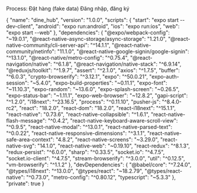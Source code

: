 Process: 
  Đặt hàng (fake data)
  Đăng nhập, đăng ký

{
  "name": "dine_hub",
  "version": "1.0.0",
  "scripts": {
    "start": "expo start --dev-client",
    "android": "expo run:android",
    "ios": "expo run:ios",
    "web": "expo start --web"
  },
  "dependencies": {
    "@expo/webpack-config": "~19.0.1",
    "@react-native-async-storage/async-storage": "1.21.0",
    "@react-native-community/cli-server-api": "^14.1.1",
    "@react-native-community/netinfo": "11.1.0",
    "@react-native-google-signin/google-signin": "^13.1.0",
    "@react-native/metro-config": "^0.75.4",
    "@react-navigation/native": "^6.1.8",
    "@react-navigation/native-stack": "^6.9.14",
    "@reduxjs/toolkit": "^1.9.7",
    "assert": "^2.1.0",
    "axios": "^1.7.5",
    "buffer": "^6.0.3",
    "crypto-browserify": "^3.12.1",
    "expo": "^50.0.21",
    "expo-auth-session": "~5.4.0",
    "expo-build-properties": "~0.11.1",
    "expo-font": "~11.10.3",
    "expo-random": "~13.6.0",
    "expo-splash-screen": "~0.26.5",
    "expo-status-bar": "~1.11.1",
    "expo-web-browser": "~12.8.2",
    "gapi-script": "^1.2.0",
    "i18next": "^23.16.5",
    "process": "^0.11.10",
    "pusher-js": "^8.4.0-rc2",
    "react": "18.2.0",
    "react-dom": "18.2.0",
    "react-i18next": "^15.1.1",
    "react-native": "0.73.6",
    "react-native-collapsible": "^1.6.1",
    "react-native-flash-message": "^0.4.2",
    "react-native-keyboard-aware-scroll-view": "^0.9.5",
    "react-native-modal": "^13.0.1",
    "react-native-parsed-text": "^0.0.22",
    "react-native-responsive-dimensions": "^3.1.1",
    "react-native-safe-area-context": "4.8.2",
    "react-native-screens": "~3.29.0",
    "react-native-svg": "14.1.0",
    "react-native-web": "~0.19.10",
    "react-redux": "^8.1.3",
    "redux-persist": "^6.0.0",
    "sharp": "^0.33.5",
    "socket.io": "^4.7.5",
    "socket.io-client": "^4.7.5",
    "stream-browserify": "^3.0.0",
    "util": "^0.12.5",
    "vm-browserify": "^1.1.2"
  },
  "devDependencies": {
    "@babel/core": "^7.24.0",
    "@types/i18next": "^13.0.0",
    "@types/react": "~18.2.79",
    "@types/react-native": "^0.73.0",
    "metro-config": "^0.80.12",
    "typescript": "~5.3.3"
  },
  "private": true
}
